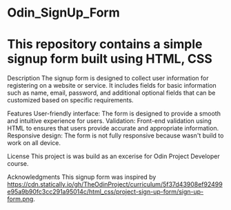 # Odin_SignUp_Form
# This repository contains a simple signup form built using HTML, CSS

Description
The signup form is designed to collect user information for registering on a website or service. It includes fields for basic information such as name, email, password, and additional optional fields that can be customized based on specific requirements.

Features
User-friendly interface: The form is designed to provide a smooth and intuitive experience for users.
Validation: Front-end validation using HTML to ensures that users provide accurate and appropriate information.
Responsive design: The form is not fully responsive because wasn't build to work on all device. 

License
This project is was build as an excerise for Odin Project Developer course.

Acknowledgments
This signup form was inspired by https://cdn.statically.io/gh/TheOdinProject/curriculum/5f37d43908ef92499e95a9b90fc3cc291a95014c/html_css/project-sign-up-form/sign-up-form.png.